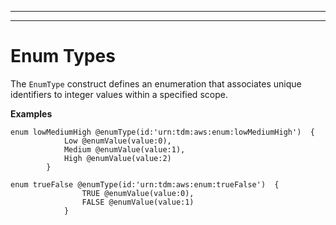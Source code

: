 --------

--------

# Enum Types<a name="iot-tg-models-tdm-enum"></a>

The `EnumType` construct defines an enumeration that associates unique identifiers to integer values within a specified scope\.

**Examples**

```
enum lowMediumHigh @enumType(id:'urn:tdm:aws:enum:lowMediumHigh')  {
            Low @enumValue(value:0),
            Medium @enumValue(value:1),
            High @enumValue(value:2)
        }
        
enum trueFalse @enumType(id:'urn:tdm:aws:enum:trueFalse')  {
                TRUE @enumValue(value:0),
                FALSE @enumValue(value:1)
            }
```